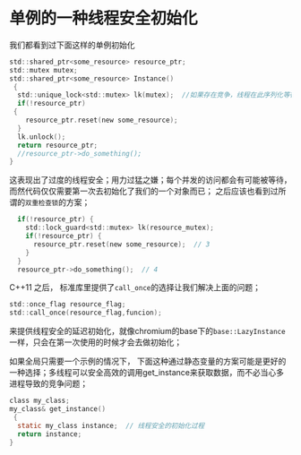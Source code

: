 # 单例的一种线程安全初始化

我们都看到过下面这样的单例初始化
```c
std::shared_ptr<some_resource> resource_ptr;
std::mutex mutex;
std::shared_ptr<some_resource> Instance() {
  std::unique_lock<std::mutex> lk(mutex);  //如果存在竞争，线程在此序列化等待 
  if(!resource_ptr) {
    resource_ptr.reset(new some_resource); 
  }
  lk.unlock();
  return resource_ptr;
  //resource_ptr->do_something();
}
```
这表现出了过度的线程安全；用力过猛之嫌；每个并发的访问都会有可能被等待，而然代码仅仅需要第一次去初始化了我们的一个对象而已；
之后应该也看到过所谓的`双重检查锁`的方案；
```c
  if(!resource_ptr) {
    std::lock_guard<std::mutex> lk(resource_mutex);
    if(!resource_ptr) {
      resource_ptr.reset(new some_resource);  // 3
    }
  }
  resource_ptr->do_something();  // 4
```
C++11 之后， 标准库里提供了`call_once`的选择让我们解决上面的问题；
```c
std::once_flag resource_flag;
std::call_once(resource_flag,funcion);
```
来提供线程安全的延迟初始化，就像chromium的base下的`base::LazyInstance`一样，只会在第一次使用的时候才会去做初始化；

如果全局只需要一个示例的情况下， 下面这种通过静态变量的方案可能是更好的一种选择；多线程可以安全高效的调用get_instance来获取数据，而不必当心多进程导致的竞争问题；
```c
class my_class;
my_class& get_instance() {
  static my_class instance;  // 线程安全的初始化过程
  return instance;
}
```